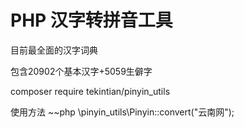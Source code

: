 # PHP 汉字转拼音工具



目前最全面的汉字词典



 包含20902个基本汉字+5059生僻字


composer require tekintian/pinyin_utils




使用方法
~~php
\pinyin_utils\Pinyin::convert("云南网");
~~~



